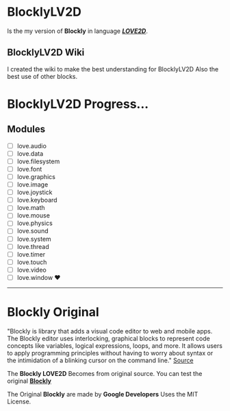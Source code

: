 # BlocklyLV2D

Is the my version of **Blockly** in language [***LOVE2D***](https://love2d.org).

## BlocklyLV2D Wiki

I created the wiki to make the best understanding for BlocklyLV2D
Also the best use of other blocks.

# BlocklyLV2D Progress...
## Modules
- [ ] love.audio
- [ ] love.data
- [ ] love.filesystem
- [ ] love.font
- [ ] love.graphics
- [ ] love.image
- [ ] love.joystick
- [ ] love.keyboard
- [ ] love.math
- [ ] love.mouse
- [ ] love.physics
- [ ] love.sound
- [ ] love.system
- [ ] love.thread
- [ ] love.timer
- [ ] love.touch
- [ ] love.video
- [ ] love.window
:heart:

------------------------------------------------------------------------------

# Blockly Original
"Blockly is library that adds a visual code editor to web and mobile apps. The Blockly editor uses interlocking, graphical blocks to represent code concepts like variables, logical expressions, loops, and more. It allows users to apply programming principles without having to worry about syntax or the intimidation of a blinking cursor on the command line." [Source](https://developers.google.com/blockly/guides/overview)

The **Blockly LOVE2D** Becomes from original source. You can test the original [**Blockly**](https://blockly-demo.appspot.com/static/demos/code/index.html)           

The Original **Blockly** are made by **Google Developers**
Uses the MIT License.
